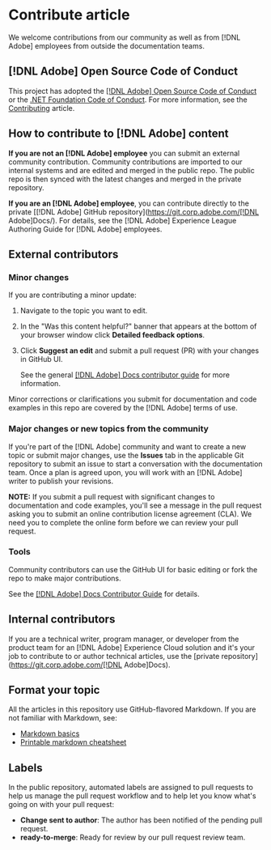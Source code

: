 # Contribute article

We welcome contributions from our community as well as from [!DNL Adobe] employees from outside the documentation teams.

## [!DNL Adobe] Open Source Code of Conduct

This project has adopted the [[!DNL Adobe] Open Source Code of Conduct](code-of-conduct.md) or the [.NET Foundation Code of Conduct](https://dotnetfoundation.org/code-of-conduct). For more information, see the [Contributing](contributing.md) article.

## How to contribute to [!DNL Adobe] content

**If you are not an [!DNL Adobe] employee** you can submit an external community contribution. Community contributions are imported to our internal systems and are edited and merged in the public repo. The public repo is then synced with the latest changes and merged in the private repository.

**If you are an [!DNL Adobe] employee**, you can contribute directly to the private [[!DNL Adobe] GitHub repository](https://git.corp.adobe.com/[!DNL Adobe]Docs/). For details, see the [!DNL Adobe] Experience League Authoring Guide for [!DNL Adobe] employees.

## External contributors

### Minor changes

If you are contributing a minor update:

1. Navigate to the topic you want to edit.
1. In the "Was this content helpful?" banner that appears at the bottom of your browser window click **Detailed feedback options**.
1. Click **Suggest an edit** and submit a pull request (PR) with your changes in GitHub UI.

   See the general [[!DNL Adobe] Docs contributor guide](https://experienceleague.adobe.com/docs/contributor/contributor-guide/introduction.html) for more information.

Minor corrections or clarifications you submit for documentation and code examples in this repo are covered by the [!DNL Adobe] terms of use.

### Major changes or new topics from the community

If you're part of the [!DNL Adobe] community and want to create a new topic or submit major changes, use the **Issues** tab in the applicable Git repository to submit an issue to start a conversation with the documentation team. Once a plan is agreed upon, you will work with an [!DNL Adobe] writer to publish your revisions.

**NOTE:** If you submit a pull request with significant changes to documentation and code examples, you'll see a message in the pull request asking you to submit an online contribution license agreement (CLA). We need you to complete the online form before we can review your pull request.

### Tools

Community contributors can use the GitHub UI for basic editing or fork the repo to make major contributions.

See the [[!DNL Adobe] Docs Contributor Guide](https://experienceleague.adobe.com/docs/contributor/contributor-guide/introduction.html) for details.

## Internal contributors

If you are a technical writer, program manager, or developer from the product team for an [!DNL Adobe] Experience Cloud solution and it's your job to contribute to or author technical articles, use the [private repository](https://git.corp.adobe.com/[!DNL Adobe]Docs). 

## Format your topic

All the articles in this repository use GitHub-flavored Markdown. If you are not familiar with Markdown, see:

* [Markdown basics](https://help.github.com/articles/getting-started-with-writing-and-formatting-on-github/)
* [Printable markdown cheatsheet](https://guides.github.com/pdfs/markdown-cheatsheet-online.pdf)

## Labels

In the public repository, automated labels are assigned to pull requests to help us manage the pull request workflow and to help let you know what's going on with your pull request:

* **Change sent to author**: The author has been notified of the pending pull request.
* **ready-to-merge**: Ready for review by our pull request review team.
